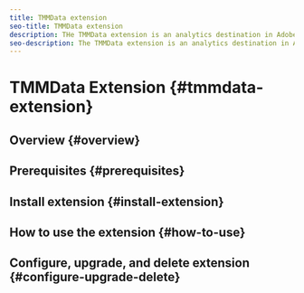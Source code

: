 ```yaml
---
title: TMMData extension
seo-title: TMMData extension
description: THe TMMData extension is an analytics destination in Adobe Real-time Customer Data Platform. For more information about the extension functionality, see the extension page on Adobe Exchange.
seo-description: The TMMData extension is an analytics destination in Adobe Real-time Customer Data Platform. For more information about the extension functionality, see the extension page on Adobe Exchange.
---
```


# TMMData Extension {#tmmdata-extension}

## Overview {#overview}

## Prerequisites {#prerequisites}

## Install extension {#install-extension}

## How to use the extension {#how-to-use}

## Configure, upgrade, and delete extension {#configure-upgrade-delete}